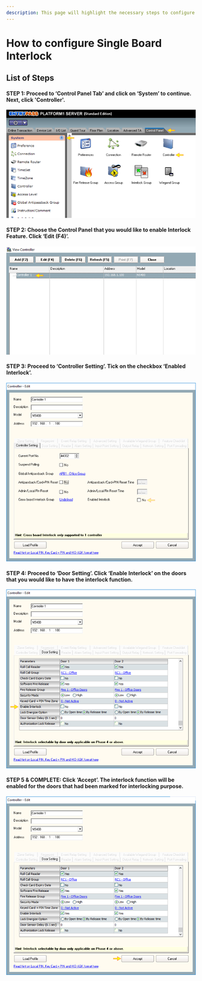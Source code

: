 ```yaml
---
description: This page will highlight the necessary steps to configure Interlock
---
```


# How to configure Single Board Interlock

## List of Steps

#### STEP 1: Proceed to ‘Control Panel Tab’ and click on ‘System’ to continue. Next, click 'Controller'.

![](../.gitbook/assets/untitled%20%282%29.png)



#### STEP 2: Choose the Control Panel that you would like to enable Interlock Feature. Click ‘Edit \(F4\)’.

![](../.gitbook/assets/untitled2%20%2811%29.png)



#### STEP 3: Proceed to ‘Controller Setting’. Tick on the checkbox ‘Enabled Interlock’.

![](../.gitbook/assets/untitled3%20%283%29.png)



#### STEP 4: Proceed to ‘Door Setting’. Click ‘Enable Interlock’ on the doors that you would like to have the interlock function.

![](../.gitbook/assets/untitled4%20%283%29.png)



#### STEP 5 & COMPLETE: Click ‘Accept’. The interlock function will be enabled for the doors that had been marked for interlocking purpose.

![](../.gitbook/assets/untitled5%20%2810%29.png)



